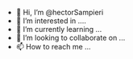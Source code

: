 - 👋 Hi, I’m @hectorSampieri
- 👀 I’m interested in ....
- 🌱 I’m currently learning ...
- 💞️ I’m looking to collaborate on ...
- 📫 How to reach me ...

<!---
hectorSampieri/hectorSampieri is a ✨ special ✨ repository because its `README.md` (this file) appears on your GitHub profile.
You can click the Preview link to take a look at your changes.
--->
